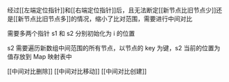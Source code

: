 经过[[左端定位指针]]和[[右端定位指针]]后，且无法断定[[新节点比旧节点少]]还是[[新节点比旧节点多]]的情况，缩小了比对范围，需要进行中间对比

需要多两个指针 s1 和 s2 分别初始化为 i 的位置

s2 需要遍历新数组中间范围的所有节点，以节点的 key 为键，s2 当前的位置为值存放到 Map 映射表中

[[中间对比删除]]
[[中间对比移动]]
[[中间对比创建]]